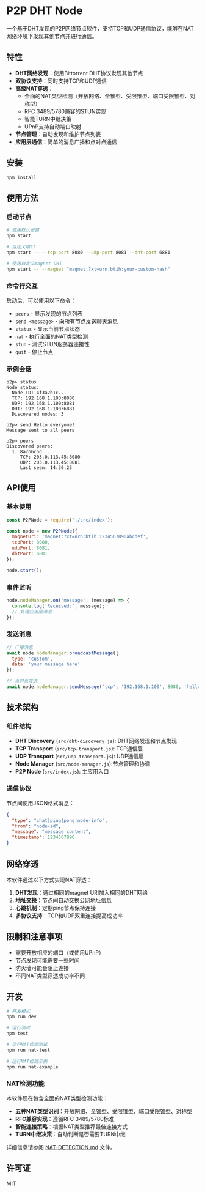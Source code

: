 # P2P DHT Node

一个基于DHT发现的P2P网络节点软件，支持TCP和UDP通信协议，能够在NAT网络环境下发现其他节点并进行通信。

## 特性

- **DHT网络发现**：使用Bittorrent DHT协议发现其他节点
- **双协议支持**：同时支持TCP和UDP通信
- **高级NAT穿透**：
  - 全面的NAT类型检测（开放网络、全锥型、受限锥型、端口受限锥型、对称型）
  - RFC 3489/5780兼容的STUN实现
  - 智能TURN中继决策
  - UPnP支持自动端口映射
- **节点管理**：自动发现和维护节点列表
- **应用层通信**：简单的消息广播和点对点通信

## 安装

```bash
npm install
```

## 使用方法

### 启动节点

```bash
# 使用默认设置
npm start

# 自定义端口
npm start -- --tcp-port 8080 --udp-port 8081 --dht-port 6881

# 使用自定义magnet URI
npm start -- --magnet "magnet:?xt=urn:btih:your-custom-hash"
```

### 命令行交互

启动后，可以使用以下命令：

- `peers` - 显示发现的节点列表
- `send <message>` - 向所有节点发送聊天消息
- `status` - 显示当前节点状态
- `nat` - 执行全面的NAT类型检测
- `stun` - 测试STUN服务器连接性
- `quit` - 停止节点

### 示例会话

```
p2p> status
Node status:
  Node ID: 4f3a2b1c...
  TCP: 192.168.1.100:8080
  UDP: 192.168.1.100:8081
  DHT: 192.168.1.100:6881
  Discovered nodes: 3

p2p> send Hello everyone!
Message sent to all peers

p2p> peers
Discovered peers:
  1. 8a7b6c5d...
     TCP: 203.0.113.45:8080
     UDP: 203.0.113.45:8081
     Last seen: 14:30:25
```

## API使用

### 基本使用

```javascript
const P2PNode = require('./src/index');

const node = new P2PNode({
  magnetUri: 'magnet:?xt=urn:btih:1234567890abcdef',
  tcpPort: 8080,
  udpPort: 8081,
  dhtPort: 6881
});

node.start();
```

### 事件监听

```javascript
node.nodeManager.on('message', (message) => {
  console.log('Received:', message);
  // 处理应用层消息
});
```

### 发送消息

```javascript
// 广播消息
await node.nodeManager.broadcastMessage({
  type: 'custom',
  data: 'your message here'
});

// 点对点发送
await node.nodeManager.sendMessage('tcp', '192.168.1.100', 8080, 'hello');
```

## 技术架构

### 组件结构

- **DHT Discovery** (`src/dht-discovery.js`): DHT网络发现和节点发现
- **TCP Transport** (`src/tcp-transport.js`): TCP通信层
- **UDP Transport** (`src/udp-transport.js`): UDP通信层
- **Node Manager** (`src/node-manager.js`):节点管理和协调
- **P2P Node** (`src/index.js`): 主应用入口

### 通信协议

节点间使用JSON格式消息：

```json
{
  "type": "chat|ping|pong|node-info",
  "from": "node-id",
  "message": "message content",
  "timestamp": 1234567890
}
```

## 网络穿透

本软件通过以下方式实现NAT穿透：

1. **DHT发现**：通过相同的magnet URI加入相同的DHT网络
2. **地址交换**：节点间自动交换公网地址信息
3. **心跳机制**：定期ping节点保持连接
4. **多协议支持**：TCP和UDP双重连接提高成功率

## 限制和注意事项

- 需要开放相应的端口（或使用UPnP）
- 节点发现可能需要一些时间
- 防火墙可能会阻止连接
- 不同NAT类型穿透成功率不同

## 开发

```bash
# 开发模式
npm run dev

# 运行测试
npm test

# 运行NAT检测测试
npm run nat-test

# 运行NAT检测示例
npm run nat-example
```

### NAT检测功能

本软件现在包含全面的NAT类型检测功能：

- **五种NAT类型识别**：开放网络、全锥型、受限锥型、端口受限锥型、对称型
- **RFC兼容实现**：遵循RFC 3489/5780标准
- **智能连接策略**：根据NAT类型推荐最佳连接方式
- **TURN中继决策**：自动判断是否需要TURN中继

详细信息请参阅 [NAT-DETECTION.md](NAT-DETECTION.md) 文件。

## 许可证

MIT